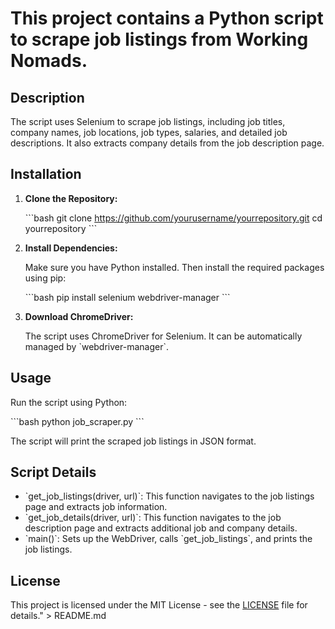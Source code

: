 # This project contains a Python script to scrape job listings from Working Nomads.

## Description

The script uses Selenium to scrape job listings, including job titles, company names, job locations, job types, salaries, and detailed job descriptions. It also extracts company details from the job description page.

## Installation

1. **Clone the Repository:**

   \`\`\`bash
   git clone https://github.com/yourusername/yourrepository.git
   cd yourrepository
   \`\`\`

2. **Install Dependencies:**

   Make sure you have Python installed. Then install the required packages using pip:

   \`\`\`bash
   pip install selenium webdriver-manager
   \`\`\`

3. **Download ChromeDriver:**

   The script uses ChromeDriver for Selenium. It can be automatically managed by \`webdriver-manager\`.

## Usage

Run the script using Python:

\`\`\`bash
python job_scraper.py
\`\`\`

The script will print the scraped job listings in JSON format.

## Script Details

- \`get_job_listings(driver, url)\`: This function navigates to the job listings page and extracts job information.
- \`get_job_details(driver, url)\`: This function navigates to the job description page and extracts additional job and company details.
- \`main()\`: Sets up the WebDriver, calls \`get_job_listings\`, and prints the job listings.

## License

This project is licensed under the MIT License - see the [LICENSE](LICENSE) file for details." > README.md
